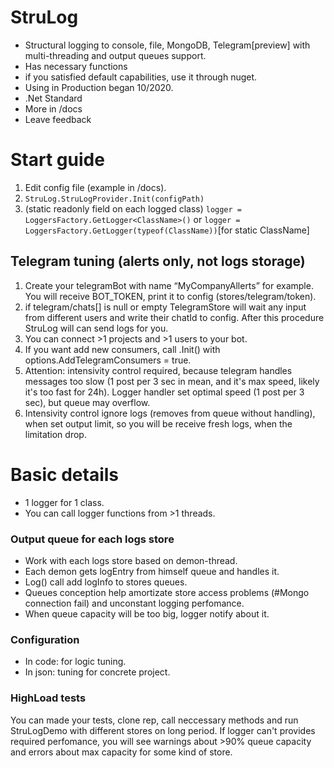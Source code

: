 # StruLog
- Structural logging to console, file, MongoDB, Telegram[preview] with multi-threading and output queues support.
- Has necessary functions
- if you satisfied default capabilities, use it through nuget.
- Using in Production began 10/2020.
- .Net Standard
- More in /docs
- Leave feedback

# Start guide
1. Edit config file (example in /docs).
2. `StruLog.StruLogProvider.Init(configPath)`
3. (static readonly field on each logged class) `logger = LoggersFactory.GetLogger<ClassName>()` or `logger = LoggersFactory.GetLogger(typeof(ClassName))`[for static ClassName]

## Telegram tuning (alerts only, not logs storage)
1. Create your telegramBot with name “MyCompanyAllerts” for example. You will receive BOT_TOKEN, print it to config (stores/telegram/token).
2. if telegram/chats[] is null or empty TelegramStore will wait any input from different users and write their chatId to config. After this procedure StruLog will can send logs for you.
3. You can connect >1 projects and >1 users to your bot.
4. If you want add new consumers, call .Init() with options.AddTelegramConsumers = true.
5. Attention: intensivity control required, because telegram handles messages too slow (1 post per 3 sec in mean, and it's max speed, likely it's too fast for 24h). Logger handler set optimal speed (1 post per 3 sec), but queue may overflow.
6. Intensivity control ignore logs (removes from queue without handling), when set output limit, so you will be receive fresh logs, when the limitation drop.

# Basic details
- 1 logger for 1 class.
- You can call logger functions from >1 threads.

### Output queue for each logs store
- Work with each logs store based on demon-thread.
- Each demon gets logEntry from himself queue and handles it. 
- Log() call add logInfo to stores queues. 
- Queues conception help amortizate store access problems (#Mongo connection fail) and unconstant logging perfomance.
- When queue capacity will be too big, logger notify about it.

### Configuration
- In code: for logic tuning.
- In json: tuning for concrete project.

### HighLoad tests
You can made your tests, clone rep, call neccessary methods and run StruLogDemo with different stores on long period. If logger can't provides required perfomance, you will see warnings about >90% queue capacity and errors about max capacity for some kind of store.